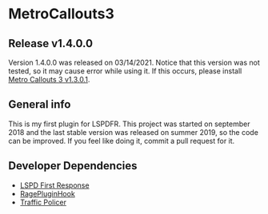# MetroCallouts3
## Release v1.4.0.0
Version 1.4.0.0 was released on 03/14/2021. Notice that this version was not tested, so it may cause error while using it. If this occurs, please install [Metro Callouts 3 v1.3.0.1](https://www.lcpdfr.com/downloads/gta5mods/scripts/20492-metro-callouts-3-llamadas-en-espa%C3%B1ol/).
## General info
This is my first plugin for LSPDFR. This project was started on september 2018 and the last stable version was released on summer 2019, so the code can be improved. If you feel like doing it, commit a pull request for it.  

## Developer Dependencies
* [LSPD First Response](https://www.lcpdfr.com/downloads/gta5mods/g17media/7792-lspd-first-response/)
* [RagePluginHook](https://ragepluginhook.net/Downloads.aspx?Category=1)
* [Traffic Policer](https://www.lcpdfr.com/downloads/gta5mods/scripts/8303-traffic-policer-breathalyzer-traffic-offences-speed-detection-more/)
